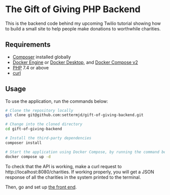 # The Gift of Giving PHP Backend

This is the backend code behind my upcoming Twilio tutorial showing how to build a small site to help people make donations to worthwhile charities.

## Requirements

- [Composer](https://getcomposer.org/doc/00-intro.md#installation-linux-unix-macos) installed globally
- [Docker Engine](https://docs.docker.com/engine/install/) or [Docker Desktop](https://www.docker.com/products/docker-desktop/), and [Docker Compose v2](https://docs.docker.com/compose/compose-v2/)
- [PHP](https://www.php.net/) 7.4 or above
- [curl](https://curl.se/)

## Usage

To use the application, run the commands below: 

```bash
# Clone the repository locally
git clone git@github.com:settermjd/gift-of-giving-backend.git

# Change into the cloned directory
cd gift-of-giving-backend

# Install the third-party dependencies
composer install

# Start the application using Docker Compose, by running the command below.
docker compose up -d
```
  
To check that the API is working, make a curl request to http://localhost:8080/charities.
If working properly, you will get a JSON response of all the charities in the system printed to the terminal.

Then, go and set up [the front end](https://github.com/settermjd/gift-of-giving-frontend).
